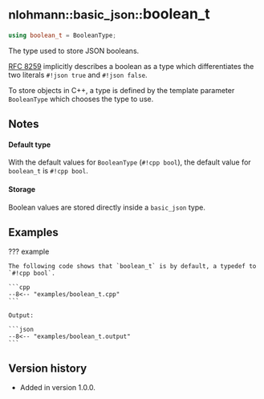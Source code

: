 # <small>nlohmann::basic_json::</small>boolean_t

```cpp
using boolean_t = BooleanType;
```

The type used to store JSON booleans.

[RFC 8259](https://tools.ietf.org/html/rfc8259) implicitly describes a boolean as a type which differentiates the two
literals `#!json true` and `#!json false`.

To store objects in C++, a type is defined by the template parameter  `BooleanType` which chooses the type to use.

## Notes

#### Default type

With the default values for `BooleanType` (`#!cpp bool`), the default value for `boolean_t` is `#!cpp bool`.

#### Storage

Boolean values are stored directly inside a `basic_json` type.

## Examples

??? example

    The following code shows that `boolean_t` is by default, a typedef to `#!cpp bool`.
     
    ```cpp
    --8<-- "examples/boolean_t.cpp"
    ```
    
    Output:
    
    ```json
    --8<-- "examples/boolean_t.output"
    ```

## Version history

- Added in version 1.0.0.
